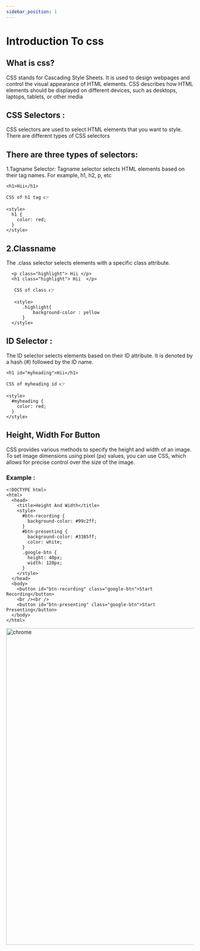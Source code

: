 ```yaml
---
sidebar_position: 1
---
```


# Introduction To css

## What is css? 
CSS stands for Cascading Style Sheets. It is used to design webpages and control the visual appearance of HTML elements. CSS describes how HTML elements should be displayed on different devices, such as desktops, laptops, tablets, or other media

## CSS Selectors :
CSS selectors are used to select HTML elements that you want to style. There are different types of CSS selectors

## There are three types of selectors:
1.Tagname Selector: Tagname selector selects HTML elements based on their tag names. For example, h1, h2, p, etc

```
<h1>Hii</h1>

CSS of h1 tag 👉

<style>
  h1 {
    color: red;
  }
</style>
```

## 2.Classname

The .class selector selects elements with a specific class attribute.

```
  <p class="highlight"> Hii </p>
  <h1 class="highlight"> Hii  </p>

   CSS of class 👉

   <style>
      .highlight{
          background-color : yellow
      }
  </style>

```

## ID Selector :
The ID selector selects elements based on their ID attribute. It is denoted by a hash (#) followed by the ID name.

```
<h1 id="myheading">Hii</h1>

CSS of myheading id 👉

<style>
  #myheading {
    color: red;
  }
</style>

```

## Height, Width For Button

CSS provides various methods to specify the height and width of an image. To set image dimensions using pixel (px) values, you can use CSS, which allows for precise control over the size of the image.

### Example :

```
<!DOCTYPE html>
<html>
  <head>
    <title>Height And Width</title>
    <style>
      #btn-recording {
        background-color: #99c2ff;
      }
      #btn-presenting {
        background-color: #3385ff;
        color: white;
      }
      .google-btn {
        height: 40px;
        width: 120px;
      }
    </style>
  </head>
  <body>
    <button id="btn-recording" class="google-btn">Start Recording</button>
    <br /><br />
    <button id="btn-presenting" class="google-btn">Start Presenting</button>
  </body>
</html>

```

<img src="/css/01/button1.png" alt="chrome" width="850px"/>
